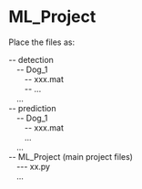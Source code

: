 # ML_Project

Place the files as:  
  
-- detection  
&emsp;-- Dog_1  
&emsp;&emsp;-- xxx.mat  
&emsp;&emsp;-- ...  
&emsp;...  
-- prediction  
&emsp;-- Dog_1  
&emsp;&emsp;-- xxx.mat  
&emsp;&emsp;...  
&emsp;...  
-- ML_Project (main project files)  
&emsp;--- xx.py  
&emsp;...
